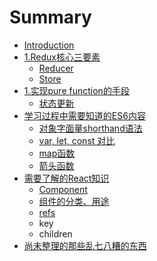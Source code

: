 # Summary

* [Introduction](README.md)
* [1.Redux核心三要素](chapter1.md)
  * [Reducer](chapter1/reducer.md)
  * [Store](chapter1/store.md)
* [1.实现pure function的手段](shi-xian-pure-function-de-shou-duan.md)
  * [状态更新](shi-xian-pure-function-de-shou-duan/1shu-fu-dian.md)
* [学习过程中需要知道的ES6内容](xue-xi-guo-cheng-zhong-xu-yao-zhi-dao-de-es6-nei-rong.md)
  * [对象字面量shorthand语法](xue-xi-guo-cheng-zhong-xu-yao-zhi-dao-de-es6-nei-rong/dui-xiang-zi-mian-liang-shorthand-yu-fa.md)
  * [var, let, const 对比](xue-xi-guo-cheng-zhong-xu-yao-zhi-dao-de-es6-nei-rong/var-let-const-dui-bi.md)
  * [map函数](xue-xi-guo-cheng-zhong-xu-yao-zhi-dao-de-es6-nei-rong/maphan-shu.md)
  * [箭头函数](xue-xi-guo-cheng-zhong-xu-yao-zhi-dao-de-es6-nei-rong/jian-tou-han-shu-xie-fa.md)
* [需要了解的React知识](xu-yao-le-jie-de-react-zhi-shi.md)
  * [Component](xu-yao-le-jie-de-react-zhi-shi/component.md)
  * [组件的分类、用途](xu-yao-le-jie-de-react-zhi-shi/zu-jian-de-fen-lei-3001-yong-tu.md)
  * [refs](xu-yao-le-jie-de-react-zhi-shi/refs.md)
  * key
  * children
* [尚未整理的那些乱七八糟的东西](shang-wei-zheng-li-de-na-xie-luan-qi-ba-zao-de-dong-xi.md)


